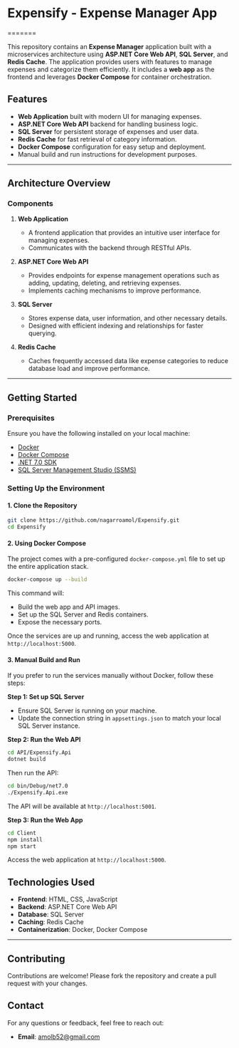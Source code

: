 # Expensify - Expense Manager App
=======

This repository contains an **Expense Manager** application built with a microservices architecture using **ASP.NET Core Web API**, **SQL Server**, and **Redis Cache**. The application provides users with features to manage expenses and categorize them efficiently. It includes a **web app** as the frontend and leverages **Docker Compose** for container orchestration.

## Features
- **Web Application** built with modern UI for managing expenses.
- **ASP.NET Core Web API** backend for handling business logic.
- **SQL Server** for persistent storage of expenses and user data.
- **Redis Cache** for fast retrieval of category information.
- **Docker Compose** configuration for easy setup and deployment.
- Manual build and run instructions for development purposes.
---

## Architecture Overview

### Components
1. **Web Application**
   - A frontend application that provides an intuitive user interface for managing expenses.
   - Communicates with the backend through RESTful APIs.

2. **ASP.NET Core Web API**
   - Provides endpoints for expense management operations such as adding, updating, deleting, and retrieving expenses.
   - Implements caching mechanisms to improve performance.

3. **SQL Server**
   - Stores expense data, user information, and other necessary details.
   - Designed with efficient indexing and relationships for faster querying.

4. **Redis Cache**
   - Caches frequently accessed data like expense categories to reduce database load and improve performance.

---

## Getting Started

### Prerequisites
Ensure you have the following installed on your local machine:
- [Docker](https://www.docker.com/get-started)
- [Docker Compose](https://docs.docker.com/compose/install/)
- [.NET 7.0 SDK](https://dotnet.microsoft.com/en-us/download/dotnet/7.0)
- [SQL Server Management Studio (SSMS)](https://learn.microsoft.com/en-us/sql/ssms/download-sql-server-management-studio-ssms)

### Setting Up the Environment

#### 1. Clone the Repository
```bash
git clone https://github.com/nagarroamol/Expensify.git
cd Expensify
```

#### 2. Using Docker Compose
The project comes with a pre-configured `docker-compose.yml` file to set up the entire application stack.

```bash
docker-compose up --build
```
This command will:
- Build the web app and API images.
- Set up the SQL Server and Redis containers.
- Expose the necessary ports.

Once the services are up and running, access the web application at `http://localhost:5000`.

#### 3. Manual Build and Run
If you prefer to run the services manually without Docker, follow these steps:

**Step 1: Set up SQL Server**
- Ensure SQL Server is running on your machine.
- Update the connection string in `appsettings.json` to match your local SQL Server instance.

**Step 2: Run the Web API**
```bash
cd API/Expensify.Api
dotnet build
```
Then run the API:
```bash
cd bin/Debug/net7.0
./Expensify.Api.exe
```
The API will be available at `http://localhost:5001`.

**Step 3: Run the Web App**
```bash
cd Client
npm install
npm start
```
Access the web application at `http://localhost:5000`.

## Technologies Used
- **Frontend**: HTML, CSS, JavaScript
- **Backend**: ASP.NET Core Web API
- **Database**: SQL Server
- **Caching**: Redis Cache
- **Containerization**: Docker, Docker Compose

---

## Contributing
Contributions are welcome! Please fork the repository and create a pull request with your changes.

## Contact
For any questions or feedback, feel free to reach out:
- **Email**: amolb52@gmail.com

